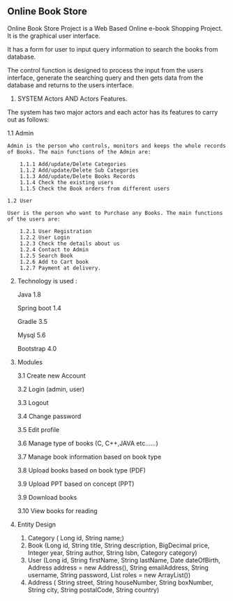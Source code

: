Online Book Store
-----------------------------
Online Book Store Project is a Web Based Online e-book Shopping Project. It is the graphical user interface.

It has a form for user to input query information to search the books from database.

The control function is designed to process the input from the users interface, generate the searching query and then gets data from the database and returns to the users interface.

1. SYSTEM Actors AND Actors Features.

The system has two major actors and each actor has its features to carry out as follows:

1.1 Admin
		
    Admin is the person who controls, monitors and keeps the whole records of Books. The main functions of the Admin are:

		1.1.1 Add/update/Delete Categories
		1.1.2 Add/update/Delete Sub Categories
		1.1.3 Add/update/Delete Books Records
		1.1.4 Check the existing users
		1.1.5 Check the Book orders from different users
		
	1.2 User
		
    User is the person who want to Purchase any Books. The main functions of the users are:

		1.2.1 User Registration
		1.2.2 User Login
		1.2.3 Check the details about us
		1.2.4 Contact to Admin
		1.2.5 Search Book
		1.2.6 Add to Cart book
		1.2.7 Payment at delivery.

2. Technology is used :
	
	Java 1.8
  
	Spring boot 1.4
  
	Gradle 3.5
  
	Mysql 5.6
  
	Bootstrap 4.0

3. Modules

	3.1 Create new Account
  
	3.2 Login (admin, user)
  
	3.3 Logout
  
	3.4 Change password
  
	3.5 Edit profile
  
	3.6 Manage type of books (C, C++,JAVA etc......)
  
	3.7 Manage book information based on book type
  
	3.8 Upload books based on book type (PDF)
  
	3.9 Upload PPT based on concept (PPT)
  
	3.9 Download books
  
	3.10 View books for reading

4. Entity Design

	1. Category ( Long id, String name;)
	2. Book	(Long id, String title, String description, BigDecimal price, Integer year, String author, String Isbn, Category category)
	3. User (Long id, String firstName, String lastName, Date dateOfBirth, Address address = new Address(), String emailAddress, String username, String password, List<Role> roles = new ArrayList<Role>())
	4. Address ( String street, String houseNumber, String boxNumber, String city, String postalCode, String country)
